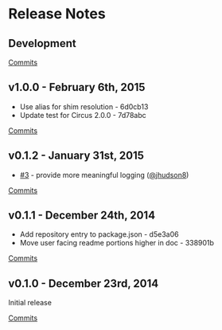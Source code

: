 # Release Notes

## Development

[Commits](https://github.com/walmartlabs/circus-handlebars/compare/v1.0.0...master)

## v1.0.0 - February 6th, 2015
- Use alias for shim resolution - 6d0cb13
- Update test for Circus 2.0.0 - 7d78abc

[Commits](https://github.com/walmartlabs/circus-handlebars/compare/v0.1.2...v1.0.0)

## v0.1.2 - January 31st, 2015
- [#3](https://github.com/walmartlabs/circus-handlebars/issues/3) - provide more meaningful logging ([@jhudson8](https://api.github.com/users/jhudson8))

[Commits](https://github.com/walmartlabs/circus-handlebars/compare/v0.1.1...v0.1.2)

## v0.1.1 - December 24th, 2014
- Add repository entry to package.json - d5e3a06
- Move user facing readme portions higher in doc - 338901b

[Commits](https://github.com/walmartlabs/circus-handlebars/compare/v0.1.0...v0.1.1)

## v0.1.0 - December 23rd, 2014
Initial release

[Commits](https://github.com/walmartlabs/circus-handlebars/compare/53c48a9...v0.1.0)
